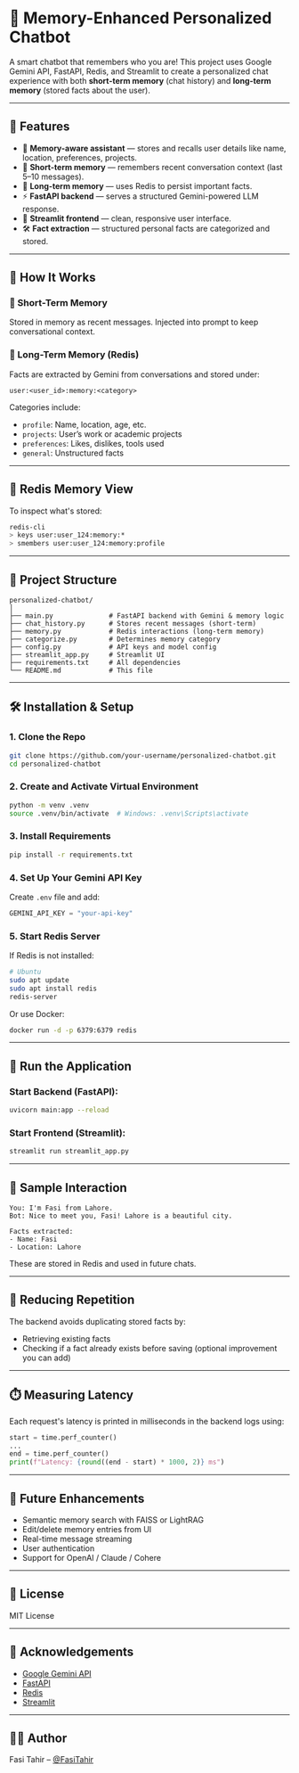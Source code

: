 # 🤖 Memory-Enhanced Personalized Chatbot

A smart chatbot that remembers who you are! This project uses Google Gemini API, FastAPI, Redis, and Streamlit to create a personalized chat experience with both **short-term memory** (chat history) and **long-term memory** (stored facts about the user).

---

## 📌 Features

- 🧠 **Memory-aware assistant** — stores and recalls user details like name, location, preferences, projects.
- 🔁 **Short-term memory** — remembers recent conversation context (last 5–10 messages).
- 💾 **Long-term memory** — uses Redis to persist important facts.
- ⚡ **FastAPI backend** — serves a structured Gemini-powered LLM response.
- 🎯 **Streamlit frontend** — clean, responsive user interface.
- 🛠️ **Fact extraction** — structured personal facts are categorized and stored.

---

## 🧠 How It Works

### 🔹 Short-Term Memory
Stored in memory as recent messages. Injected into prompt to keep conversational context.

### 🔹 Long-Term Memory (Redis)
Facts are extracted by Gemini from conversations and stored under:

```
user:<user_id>:memory:<category>
```

Categories include:
- `profile`: Name, location, age, etc.
- `projects`: User’s work or academic projects
- `preferences`: Likes, dislikes, tools used
- `general`: Unstructured facts

---

## 💾 Redis Memory View

To inspect what's stored:

```bash
redis-cli
> keys user:user_124:memory:*
> smembers user:user_124:memory:profile
```

---

## 📁 Project Structure

```
personalized-chatbot/
│
├── main.py              # FastAPI backend with Gemini & memory logic
├── chat_history.py      # Stores recent messages (short-term)
├── memory.py            # Redis interactions (long-term memory)
├── categorize.py        # Determines memory category
├── config.py            # API keys and model config
├── streamlit_app.py     # Streamlit UI
├── requirements.txt     # All dependencies
└── README.md            # This file
```

---

## 🛠️ Installation & Setup

### 1. Clone the Repo

```bash
git clone https://github.com/your-username/personalized-chatbot.git
cd personalized-chatbot
```

### 2. Create and Activate Virtual Environment

```bash
python -m venv .venv
source .venv/bin/activate  # Windows: .venv\Scripts\activate
```

### 3. Install Requirements

```bash
pip install -r requirements.txt
```

### 4. Set Up Your Gemini API Key

Create `.env` file and add:

```python
GEMINI_API_KEY = "your-api-key"
```

### 5. Start Redis Server

If Redis is not installed:

```bash
# Ubuntu
sudo apt update
sudo apt install redis
redis-server
```

Or use Docker:

```bash
docker run -d -p 6379:6379 redis
```

---

## 🚀 Run the Application

### Start Backend (FastAPI):

```bash
uvicorn main:app --reload
```

### Start Frontend (Streamlit):

```bash
streamlit run streamlit_app.py
```

---

## 🧪 Sample Interaction

```text
You: I'm Fasi from Lahore.
Bot: Nice to meet you, Fasi! Lahore is a beautiful city.

Facts extracted:
- Name: Fasi
- Location: Lahore
```

These are stored in Redis and used in future chats.

---

## 🧩 Reducing Repetition

The backend avoids duplicating stored facts by:
- Retrieving existing facts
- Checking if a fact already exists before saving (optional improvement you can add)

---

## ⏱️ Measuring Latency

Each request's latency is printed in milliseconds in the backend logs using:

```python
start = time.perf_counter()
...
end = time.perf_counter()
print(f"Latency: {round((end - start) * 1000, 2)} ms")
```

---

## 🔮 Future Enhancements

- Semantic memory search with FAISS or LightRAG
- Edit/delete memory entries from UI
- Real-time message streaming
- User authentication
- Support for OpenAI / Claude / Cohere

---

## 📄 License

MIT License

---

## 🙌 Acknowledgements

- [Google Gemini API](https://ai.google.dev/)
- [FastAPI](https://fastapi.tiangolo.com/)
- [Redis](https://redis.io/)
- [Streamlit](https://streamlit.io/)

---

## 👨‍💻 Author

Fasi Tahir – [@FasiTahir](https://github.com/FasiTahir)
